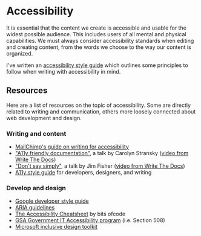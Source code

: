 # Accessibility

It is essential that the content we create is accessible and usable for the widest possible audience.
This includes users of all mental and physical capabilities.  We must always consider accessibility
standards when editing and creating content, from the words we choose to the way our content is
organized.

I've written an [accessibility style guide](style.md) which outlines some principles to follow
when writing with accessibility in mind.

## Resources

Here are a list of resources on the topic of accessibility. Some are directly related to writing and
communication, others more loosely connected about web development and design.

### Writing and content
- [MailChimp's guide on writing for accessibility](https://styleguide.mailchimp.com/writing-for-accessibility/)
- ["A11y friendly documentation"](https://github.com/carolstran/tech-talks/blob/master/abstracts/a11y-friendly-docs.md), a talk by Carolyn Stransky ([video from Write The Docs](https://youtu.be/SLUJG625Si0))
- ["Don't say simply"](https://www.writethedocs.org/videos/prague/2018/don-t-say-simply-jim-fisher/), a talk by Jim Fisher ([video from Write The Docs](https://youtu.be/gsT2BBWBVmM))
- [A11y style guide](https://a11y-style-guide.com/style-guide/) for developers, designers, and writing

### Develop and design

- [Google developer style guide](https://developers.google.com/web/fundamentals/accessibility)
- [ARIA guidelines](https://developer.mozilla.org/en-US/docs/Web/Accessibility/ARIA)
- [The Accessibility Cheatsheet](https://bitsofco.de/the-accessibility-cheatsheet/) by bits ofcode
- [GSA Government IT Accessibility program](https://www.section508.gov/about-us) (i.e. Section 508)
- [Microsoft inclusive design toolkit](https://www.microsoft.com/design/inclusive/)
